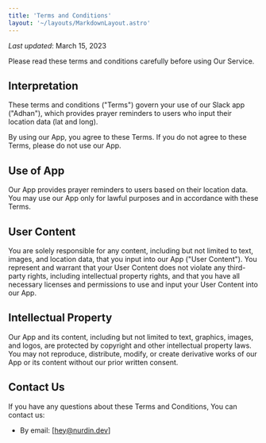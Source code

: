 ```yaml
---
title: 'Terms and Conditions'
layout: '~/layouts/MarkdownLayout.astro'
---
```


_Last updated_: March 15, 2023

Please read these terms and conditions carefully before using Our Service.

## Interpretation

These terms and conditions ("Terms") govern your use of our Slack app ("Adhan"), which provides prayer reminders to users who input their location data (lat and long).

By using our App, you agree to these Terms. If you do not agree to these Terms, please do not use our App.

## Use of App

Our App provides prayer reminders to users based on their location data. You may use our App only for lawful purposes and in accordance with these Terms.

## User Content

You are solely responsible for any content, including but not limited to text, images, and location data, that you input into our App ("User Content"). You represent and warrant that your User Content does not violate any third-party rights, including intellectual property rights, and that you have all necessary licenses and permissions to use and input your User Content into our App.

## Intellectual Property

Our App and its content, including but not limited to text, graphics, images, and logos, are protected by copyright and other intellectual property laws. You may not reproduce, distribute, modify, or create derivative works of our App or its content without our prior written consent.

## Contact Us

If you have any questions about these Terms and Conditions, You can contact us:

- By email: [hey@nurdin.dev]
